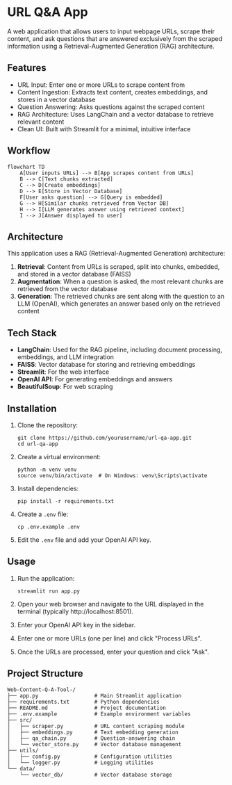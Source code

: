 # URL Q&A App

A web application that allows users to input webpage URLs, scrape their content, and ask questions that are answered exclusively from the scraped information using a Retrieval-Augmented Generation (RAG) architecture.

## Features

- URL Input: Enter one or more URLs to scrape content from
- Content Ingestion: Extracts text content, creates embeddings, and stores in a vector database
- Question Answering: Asks questions against the scraped content
- RAG Architecture: Uses LangChain and a vector database to retrieve relevant content
- Clean UI: Built with Streamlit for a minimal, intuitive interface

## Workflow

```mermaid
flowchart TD
    A[User inputs URLs] --> B[App scrapes content from URLs]
    B --> C[Text chunks extracted]
    C --> D[Create embeddings]
    D --> E[Store in Vector Database]
    F[User asks question] --> G[Query is embedded]
    G --> H[Similar chunks retrieved from Vector DB]
    H --> I[LLM generates answer using retrieved context]
    I --> J[Answer displayed to user]
```

## Architecture

This application uses a RAG (Retrieval-Augmented Generation) architecture:

1. **Retrieval**: Content from URLs is scraped, split into chunks, embedded, and stored in a vector database (FAISS)
2. **Augmentation**: When a question is asked, the most relevant chunks are retrieved from the vector database
3. **Generation**: The retrieved chunks are sent along with the question to an LLM (OpenAI), which generates an answer based only on the retrieved content

## Tech Stack

- **LangChain**: Used for the RAG pipeline, including document processing, embeddings, and LLM integration
- **FAISS**: Vector database for storing and retrieving embeddings
- **Streamlit**: For the web interface
- **OpenAI API**: For generating embeddings and answers
- **BeautifulSoup**: For web scraping

## Installation

1. Clone the repository:
   ```
   git clone https://github.com/yourusername/url-qa-app.git
   cd url-qa-app
   ```

2. Create a virtual environment:
   ```
   python -m venv venv
   source venv/bin/activate  # On Windows: venv\Scripts\activate
   ```

3. Install dependencies:
   ```
   pip install -r requirements.txt
   ```

4. Create a `.env` file:
   ```
   cp .env.example .env
   ```

5. Edit the `.env` file and add your OpenAI API key.

## Usage

1. Run the application:
   ```
   streamlit run app.py
   ```

2. Open your web browser and navigate to the URL displayed in the terminal (typically http://localhost:8501).

3. Enter your OpenAI API key in the sidebar.

4. Enter one or more URLs (one per line) and click "Process URLs".

5. Once the URLs are processed, enter your question and click "Ask".

## Project Structure

```
Web-Content-Q-A-Tool-/
├── app.py                  # Main Streamlit application
├── requirements.txt        # Python dependencies
├── README.md               # Project documentation
├── .env.example            # Example environment variables
├── src/
│   ├── scraper.py          # URL content scraping module
│   ├── embeddings.py       # Text embedding generation
│   ├── qa_chain.py         # Question-answering chain
│   └── vector_store.py     # Vector database management
├── utils/
│   ├── config.py           # Configuration utilities
│   └── logger.py           # Logging utilities
└── data/
    └── vector_db/          # Vector database storage
```

